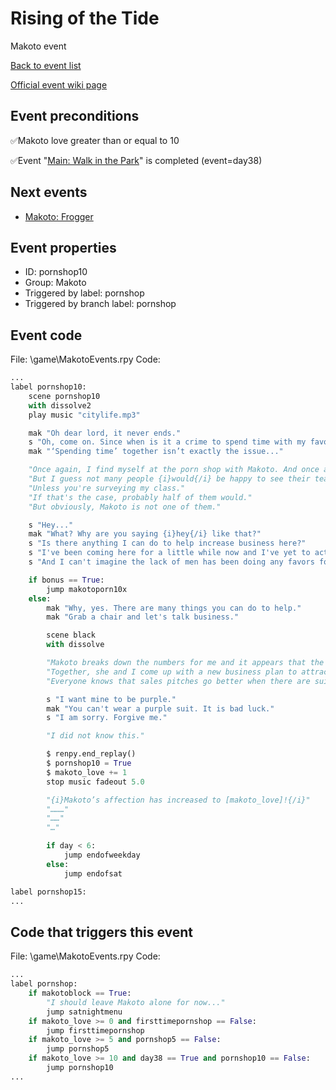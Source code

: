 # Rising of the Tide
Makoto event

[Back to event list](./../)

[Official event wiki page](https://lessonsinlove.wiki/index.php?title=Special%3ASearch&search=pornshop10&go=Go)



## Event preconditions
✅Makoto love greater than or equal to 10

✅Event "[Main: Walk in the Park](./day38.md)" is completed (event=day38)



## Next events
* [Makoto: Frogger](./makotonew1.md)

## Event properties
* ID: pornshop10
* Group: Makoto
* Triggered by label: pornshop
* Triggered by branch label: pornshop

## Event code
File: \game\MakotoEvents.rpy
Code:
```python
...
label pornshop10:
    scene pornshop10
    with dissolve2
    play music "citylife.mp3"

    mak "Oh dear lord, it never ends."
    s "Oh, come on. Since when is it a crime to spend time with my favorite student?"
    mak "‘Spending time’ together isn’t exactly the issue..."

    "Once again, I find myself at the porn shop with Makoto. And once again, she is not happy to see me."
    "But I guess not many people {i}would{/i} be happy to see their teacher at a porn shop."
    "Unless you're surveying my class."
    "If that's the case, probably half of them would."
    "But obviously, Makoto is not one of them."

    s "Hey..."
    mak "What? Why are you saying {i}hey{/i} like that?"
    s "Is there anything I can do to help increase business here?"
    s "I've been coming here for a little while now and I've yet to actually see any other customers."
    s "And I can't imagine the lack of men has been doing any favors for your family financially."

    if bonus == True:
        jump makotoporn10x
    else:
        mak "Why, yes. There are many things you can do to help."
        mak "Grab a chair and let's talk business."

        scene black
        with dissolve

        "Makoto breaks down the numbers for me and it appears that the lack of males really did make a dramatic impact on her family's store."
        "Together, she and I come up with a new business plan to attract more female customers that we are going to pitch to her mother after purchasing fancy suits."
        "Everyone knows that sales pitches go better when there are suits involved."

        s "I want mine to be purple."
        mak "You can't wear a purple suit. It is bad luck."
        s "I am sorry. Forgive me."

        "I did not know this."

        $ renpy.end_replay()
        $ pornshop10 = True
        $ makoto_love += 1
        stop music fadeout 5.0

        "{i}Makoto’s affection has increased to [makoto_love]!{/i}"
        "………"
        "……"
        "…"

        if day < 6:
            jump endofweekday
        else:
            jump endofsat

label pornshop15:
...
```

## Code that triggers this event
File: \game\MakotoEvents.rpy
Code:
```python
...
label pornshop:
    if makotoblock == True:
        "I should leave Makoto alone for now..."
        jump satnightmenu
    if makoto_love >= 0 and firsttimepornshop == False:
        jump firsttimepornshop
    if makoto_love >= 5 and pornshop5 == False:
        jump pornshop5
    if makoto_love >= 10 and day38 == True and pornshop10 == False:
        jump pornshop10
...
```